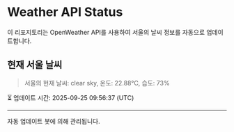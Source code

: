
# Weather API Status

이 리포지토리는 OpenWeather API를 사용하여 서울의 날씨 정보를 자동으로 업데이트합니다.

## 현재 서울 날씨
> 서울의 현재 날씨: clear sky, 온도: 22.88°C, 습도: 73%

⏳ 업데이트 시간: 2025-09-25 09:56:37 (UTC)

---
자동 업데이트 봇에 의해 관리됩니다.
